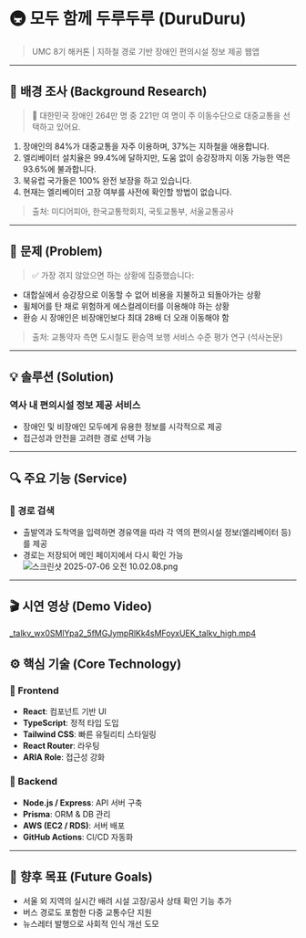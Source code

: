 # 🚇 모두 함께 두루두루 (DuruDuru)

> UMC 8기 해커톤 | 지하철 경로 기반 장애인 편의시설 정보 제공 웹앱

---

## 📌 배경 조사 (Background Research)

> 🚃 대한민국 장애인 264만 명 중 221만 여 명이 주 이동수단으로 대중교통을 선택하고 있어요.

1. 장애인의 84%가 대중교통을 자주 이용하며, 37%는 지하철을 애용합니다.  
2. 엘리베이터 설치율은 99.4%에 달하지만, 도움 없이 승강장까지 이동 가능한 역은 93.6%에 불과합니다.  
3. 북유럽 국가들은 100% 완전 보장을 하고 있습니다.  
4. 현재는 엘리베이터 고장 여부를 사전에 확인할 방법이 없습니다.

> 출처: 미디어피아, 한국교통학회지, 국토교통부, 서울교통공사

---

## 🚨 문제 (Problem)

> ✅ 가장 겪지 않았으면 하는 상황에 집중했습니다:

- 대합실에서 승강장으로 이동할 수 없어 비용을 지불하고 되돌아가는 상황
- 휠체어를 탄 채로 위험하게 에스컬레이터를 이용해야 하는 상황
- 환승 시 장애인은 비장애인보다 최대 28배 더 오래 이동해야 함

> 출처: 교통약자 측면 도시철도 환승역 보행 서비스 수준 평가 연구 (석사논문)

---

## 💡 솔루션 (Solution)

### 역사 내 편의시설 정보 제공 서비스

- 장애인 및 비장애인 모두에게 유용한 정보를 시각적으로 제공
- 접근성과 안전을 고려한 경로 선택 가능

---

## 🔍 주요 기능 (Service)

### 🔎 경로 검색

- 출발역과 도착역을 입력하면 경유역을 따라 각 역의 편의시설 정보(엘리베이터 등)를 제공  
- 경로는 저장되어 메인 페이지에서 다시 확인 가능
  ![스크린샷 2025-07-06 오전 10.02.08.png](attachment:f4a25599-d855-4284-be76-871c6bce1426:스크린샷_2025-07-06_오전_10.02.08.png)

---

## 🎬 시연 영상 (Demo Video)

[_talkv_wx0SMlYpa2_5fMGJympRlKk4sMFoyxUEK_talkv_high.mp4](attachment:b9064a6f-383a-425a-8a3e-0d02ae01523c:_talkv_wx0SMlYpa2_5fMGJympRlKk4sMFoyxUEK_talkv_high.mp4)

## ⚙️ 핵심 기술 (Core Technology)

### 🧩 Frontend

- **React**: 컴포넌트 기반 UI
- **TypeScript**: 정적 타입 도입
- **Tailwind CSS**: 빠른 유틸리티 스타일링
- **React Router**: 라우팅
- **ARIA Role**: 접근성 강화

### 🔧 Backend

- **Node.js / Express**: API 서버 구축
- **Prisma**: ORM & DB 관리
- **AWS (EC2 / RDS)**: 서버 배포
- **GitHub Actions**: CI/CD 자동화

---

## 🚀 향후 목표 (Future Goals)

- 서울 외 지역의 실시간 배려 시설 고장/공사 상태 확인 기능 추가
- 버스 경로도 포함한 다중 교통수단 지원
- 뉴스레터 발행으로 사회적 인식 개선 도모
